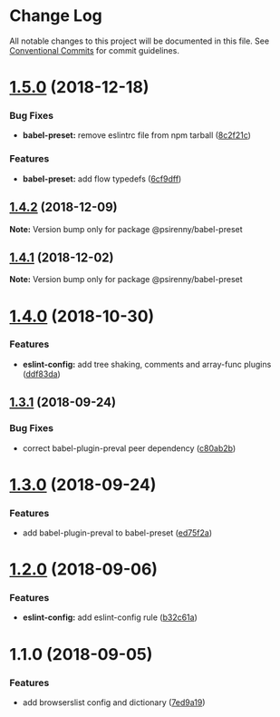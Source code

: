 # Change Log

All notable changes to this project will be documented in this file.
See [Conventional Commits](https://conventionalcommits.org) for commit guidelines.

# [1.5.0](https://github.com/psirenny/monorepo/tree/master/packages/babel-preset/compare/@psirenny/babel-preset@1.4.2...@psirenny/babel-preset@1.5.0) (2018-12-18)


### Bug Fixes

* **babel-preset:** remove eslintrc file from npm tarball ([8c2f21c](https://github.com/psirenny/monorepo/tree/master/packages/babel-preset/commit/8c2f21c))


### Features

* **babel-preset:** add flow typedefs ([6cf9dff](https://github.com/psirenny/monorepo/tree/master/packages/babel-preset/commit/6cf9dff))





## [1.4.2](https://github.com/psirenny/monorepo/tree/master/packages/babel-preset/compare/@psirenny/babel-preset@1.4.1...@psirenny/babel-preset@1.4.2) (2018-12-09)

**Note:** Version bump only for package @psirenny/babel-preset





## [1.4.1](https://github.com/psirenny/monorepo/tree/master/packages/babel-preset/compare/@psirenny/babel-preset@1.4.0...@psirenny/babel-preset@1.4.1) (2018-12-02)

**Note:** Version bump only for package @psirenny/babel-preset





# [1.4.0](https://github.com/psirenny/monorepo/tree/master/packages/babel-preset/compare/@psirenny/babel-preset@1.3.1...@psirenny/babel-preset@1.4.0) (2018-10-30)


### Features

* **eslint-config:** add tree shaking, comments and array-func plugins ([ddf83da](https://github.com/psirenny/monorepo/tree/master/packages/babel-preset/commit/ddf83da))





<a name="1.3.1"></a>
## [1.3.1](https://github.com/psirenny/monorepo/tree/master/packages/babel-preset/compare/@psirenny/babel-preset@1.3.0...@psirenny/babel-preset@1.3.1) (2018-09-24)


### Bug Fixes

* correct babel-plugin-preval peer dependency ([c80ab2b](https://github.com/psirenny/monorepo/tree/master/packages/babel-preset/commit/c80ab2b))





<a name="1.3.0"></a>
# [1.3.0](https://github.com/psirenny/monorepo/tree/master/packages/babel-preset/compare/@psirenny/babel-preset@1.2.0...@psirenny/babel-preset@1.3.0) (2018-09-24)


### Features

* add babel-plugin-preval to babel-preset ([ed75f2a](https://github.com/psirenny/monorepo/tree/master/packages/babel-preset/commit/ed75f2a))





<a name="1.2.0"></a>
# [1.2.0](https://github.com/psirenny/monorepo/tree/master/packages/babel-preset/compare/@psirenny/babel-preset@1.1.0...@psirenny/babel-preset@1.2.0) (2018-09-06)


### Features

* **eslint-config:** add eslint-config rule ([b32c61a](https://github.com/psirenny/monorepo/tree/master/packages/babel-preset/commit/b32c61a))





<a name="1.1.0"></a>
# 1.1.0 (2018-09-05)


### Features

* add browserslist config and dictionary ([7ed9a19](https://github.com/psirenny/monorepo/tree/master/packages/babel-preset/commit/7ed9a19))

